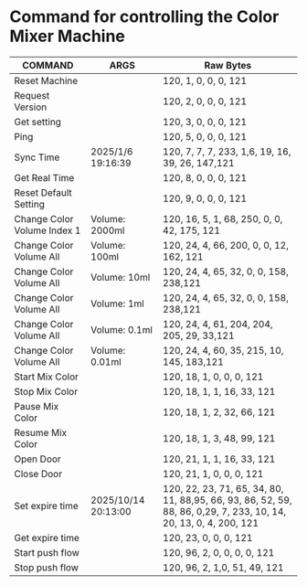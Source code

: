 # Command for controlling the Color Mixer Machine

| COMMAND                     | ARGS                | Raw Bytes                                                                                                        |
| --------------------------- | ------------------- | ---------------------------------------------------------------------------------------------------------------- |
| Reset Machine               |                     | 120, 1, 0, 0, 0, 121                                                                                             |
| Request Version             |                     | 120, 2, 0, 0, 0, 121                                                                                             |
| Get setting                 |                     | 120, 3, 0, 0, 0, 121                                                                                             |
| Ping                        |                     | 120, 5, 0, 0, 0, 121                                                                                             |
| Sync Time                   | 2025/1/6 19:16:39   | 120, 7, 7, 7, 233, 1,6, 19, 16, 39, 26, 147,121                                                                  |
| Get Real Time               |                     | 120, 8, 0, 0, 0, 121                                                                                             |
| Reset Default Setting       |                     | 120, 9, 0, 0, 0, 121                                                                                             |
| Change Color Volume Index 1 | Volume: 2000ml      | 120, 16, 5, 1, 68, 250, 0, 0, 42, 175, 121                                                                       |
| Change Color Volume All     | Volume: 100ml       | 120, 24, 4, 66, 200, 0, 0, 12, 162, 121                                                                          |
| Change Color Volume All     | Volume: 10ml        | 120, 24, 4, 65, 32, 0, 0, 158, 238,121                                                                           |
| Change Color Volume All     | Volume: 1ml         | 120, 24, 4, 65, 32, 0, 0, 158, 238,121                                                                           |
| Change Color Volume All     | Volume: 0.1ml       | 120, 24, 4, 61, 204, 204, 205, 29, 33,121                                                                        |
| Change Color Volume All     | Volume: 0.01ml      | 120, 24, 4, 60, 35, 215, 10, 145, 183,121                                                                        |
| Start Mix Color             |                     | 120, 18, 1, 0, 0, 0, 121                                                                                         |
| Stop Mix Color              |                     | 120, 18, 1, 1, 16, 33, 121                                                                                       |
| Pause Mix Color             |                     | 120, 18, 1, 2, 32, 66, 121                                                                                       |
| Resume Mix Color            |                     | 120, 18, 1, 3, 48, 99, 121                                                                                       |
| Open Door                   |                     | 120, 21, 1, 1, 16, 33, 121                                                                                       |
| Close Door                  |                     | 120, 21, 1, 0, 0, 0, 121                                                                                         |
| Set expire time             | 2025/10/14 20:13:00 | 120, 22, 23, 71, 65, 34, 80, 11, 88,95, 66, 93, 86, 52, 59, 88, 86, 0,29, 7, 233, 10, 14, 20, 13, 0, 4, 200, 121 |
| Get expire time             |                     | 120, 23, 0, 0, 0, 121                                                                                            |
| Start push flow             |                     | 120, 96, 2, 0, 0, 0, 0, 121                                                                                      |
| Stop push flow              |                     | 120, 96, 2, 1,0, 51, 49, 121                                                                                     |
